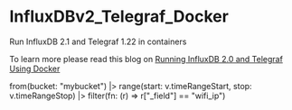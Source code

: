# InfluxDBv2_Telegraf_Docker
 Run InfluxDB 2.1 and Telegraf 1.22 in containers

 To learn more please read this blog on [Running InfluxDB 2.0 and Telegraf Using Docker](https://www.influxdata.com/blog/running-influxdb-2-0-and-telegraf-using-docker/)


 from(bucket: "mybucket")
  |> range(start: v.timeRangeStart, stop: v.timeRangeStop)
  |> filter(fn: (r) => r["_field"] == "wifi_ip")